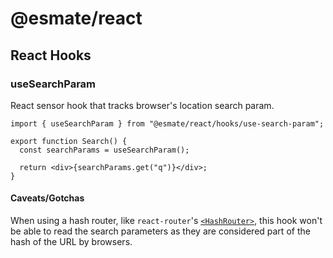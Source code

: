 # @esmate/react

## React Hooks

### useSearchParam

React sensor hook that tracks browser's location search param.

```tsx
import { useSearchParam } from "@esmate/react/hooks/use-search-param";

export function Search() {
  const searchParams = useSearchParam();

  return <div>{searchParams.get("q")}</div>;
}
```

#### Caveats/Gotchas

When using a hash router, like `react-router`'s
[`<HashRouter>`](https://github.com/ReactTraining/react-router/blob/master/packages/react-router-dom/docs/api/HashRouter.md),
this hook won't be able to read the search parameters as they are considered part of the hash of the URL by browsers.
